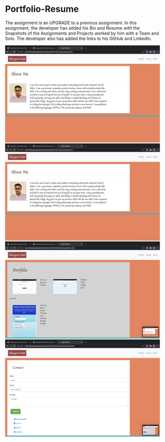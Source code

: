 # Portfolio-Resume

The assignment is an UPGRADE to a previous assignment. In this assignment, the developer has added his Bio and Resume with the Snapshots of the Assignments and Projects worked by him with a Team and Solo. The developer also has added the links to his GitHub and LinkedIn. 

![alt image](https://github.com/Bhargava82/Portfolio-Resume/blob/main/Screen%20Shot%202020-10-28%20at%206.16.04%20PM.png)
![alt image](https://github.com/Bhargava82/Portfolio-Resume/blob/main/Screen%20Shot%202020-10-28%20at%206.16.04%20PM.png)
![alt image](https://github.com/Bhargava82/Portfolio-Resume/blob/main/Screen%20Shot%202020-10-28%20at%206.16.17%20PM.png)
![alt image](https://github.com/Bhargava82/Portfolio-Resume/blob/main/Screen%20Shot%202020-10-28%20at%206.16.21%20PM.png)
